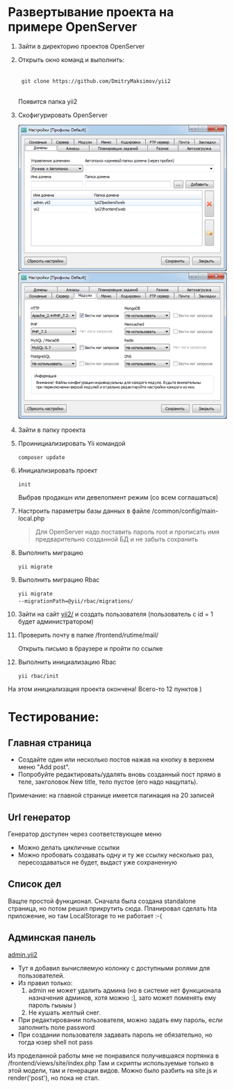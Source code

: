 # Развертывание проекта на примере OpenServer

1. Зайти в директорию проектов OpenServer

2. Открыть окно команд и выполнить:

    <code>
	git clone https://github.com/DmitryMaksimov/yii2
    </code>
	
    Появится папка yii2

3. Скофигурировать OpenServer

    <img src="openserver.png"/>

    <img src="openserver2.png"/>

4. Зайти в папку проекта

5. Проинициализировать Yii командой

    <code>composer update</code>

6. Инициализировать проект

    <code>init</code>

    Выбрав продакшн или девелопмент режим (со всем соглашаться)

7. Настроить параметры базы данных в файле /common/config/main-local.php

    > Для OpenServer надо поставить пароль root и прописать имя предварительно созданной БД и не забыть сохранить

8. Выполнить миграцию

    <code>yii migrate</code>

9. Выполнить миграцию Rbac

    <code>yii migrate --migrationPath=@yii/rbac/migrations/</code>

10. Зайти на сайт <a href='yii2/index.php?r=site%2Fsignup'>yii2/</a> и создать пользователя (пользователь с id = 1 будет администратором)

11. Проверить почту в папке /frontend/rutime/mail/

    <warning>Открыть письмо в браузере и пройти по ссылке</warning>

12. Выполнить инициализацию Rbac

    <code>yii rbac/init</code>

На этом инициализация проекта окончена! Всего-то 12 пунктов )

# Тестирование:


## Главная страница

- Создайте один или несколько постов нажав на кнопку в верхнем меню "Add post".
- Попробуйте редактировать/удалять вновь созданный пост прямо в теле, закголовок New title, тело пустое (его надо нащупать).

Примечание: на главной странице имеется пагинация на 20 записей


## Url генератор

Генератор доступен через соответствующее меню

- Можно делать цикличные ссылки
- Можно пробовать создавать одну и ту же ссылку несколько раз, пересоздаваться не будет, выдаст уже сохраненную


## Список дел

Ващпе простой функционал. Сначала была создана standalone страница, но потом решил прикрутить сюда.
Планировал сделать hta приложение, но там LocalStorage то не работает :-(


## Админская панель

<a href='http://admin.yii2/'>admin.yii2</a>
- Тут я добавил вычисляемую колонку с доступными ролями для пользователей.
- Из правил только: 
    1. admin не может удалить админа (но в системе нет функционала назначения админов, хотя можно :], зато может поменять ему пароль гыыыы )
    2. Не кушать желтый снег.
- При редактировании пользователя, можно задать ему пароль, если заполнить поле password
- При создании пользователя задавать пароль не обязательно, но тогда юзер shell not pass


Из проделанной работы мне не понравился получившаяся портянка в /frontend/views/site/index.php
Там и скрипты используемые только в этой модели, там и генерации видов. Можно было разбить на site.js и render('post'), но пока не стал.
